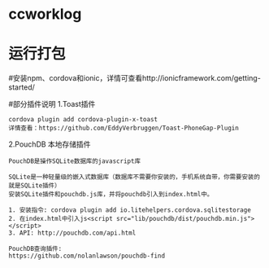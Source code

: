 # ccworklog

# 运行打包
  #安装npm、cordova和ionic，详情可查看http://ionicframework.com/getting-started/

#部分插件说明
  1.Toast插件
  
    cordova plugin add cordova-plugin-x-toast
    详情查看：https://github.com/EddyVerbruggen/Toast-PhoneGap-Plugin

  2.PouchDB 本地存储插件
  
    PouchDB是操作SQLite数据库的javascript库
  
    SQLite是一种轻量级的嵌入式数据库（数据库不需要你安装的，手机系统自带，你需要安装的就是SQLite插件）
    安装SQLite插件和pouchdb.js库，并将pouchdb引入到index.html中。
  
    1. 安装指令: cordova plugin add io.litehelpers.cordova.sqlitestorage
    2. 在index.html中引入js<script src="lib/pouchdb/dist/pouchdb.min.js"></script>
    3. API: http://pouchdb.com/api.html
  
    PouchDB查询插件:
    https://github.com/nolanlawson/pouchdb-find
    
